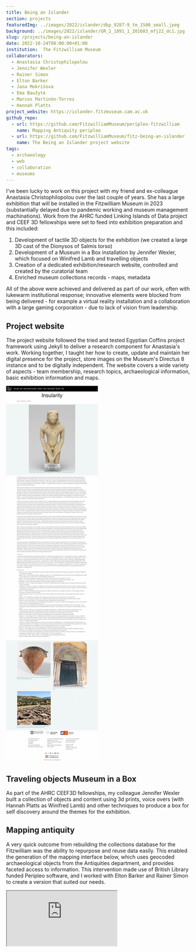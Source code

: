 ```yaml
---
title: Being an Islander
section: projects
featuredImg: ../images/2022/islander/dbp_9287-9_tm_1500_small.jpeg
background: ../images/2022/islander/GR_2_1891_1_201603_mfj22_dc1.jpg
slug: /projects/being-an-islander
date: 2022-10-24T00:00:00+01:00
institution:  The Fitzwilliam Museum
collaborators:
  - Anastasia Christophilopolou
  - Jennifer Wexler
  - Rainer Simon
  - Elton Barker
  - Jana Mokrišova
  - Ema Baužytė
  - Marcos Martinón-Torres
  - Hannah Platts
project_website: https://islander.fitzmuseum.cam.ac.uk
github_repo:
  - url: https://github.com/FitzwilliamMuseum/peripleo-fitzwilliam
    name: Mapping Antiquity peripleo
  - url: https://github.com/FitzwilliamMuseum/fitz-being-an-islander
    name: The Being an Islander project website
tags:
  - archaeology
  - web
  - collaboration
  - museums
---
```

I've been lucky to work on this project with my friend and 
ex-colleague Anastasia Christophilopolou over the last couple of years. She 
has a large exhibition that will be installed in the Fitzwilliam Museum in 2023
(substantially delayed due to pandemic working and museum management machinations). Work from 
the AHRC funded Linking Islands of Data project and CEEF 3D fellowships were set to feed into exhibition preparation and this 
included:

1. Development of tactile 3D objects for the exhibition (we created a large 3D cast of the Dionysos of Salmis torso)
2. Development of a Museum in a Box installation by Jennifer Wexler, which focused on Winifred Lamb and travelling objects
3. Creation of a dedicated exhibition/research website, controlled and created by the curatorial team
4. Enriched museum collections records - maps, metadata

All of the above were achieved and delivered as part of our work, often with lukewarm 
institutional response; innovative elements were blocked from being delivered - for example
a virtual reality installation and a collaboration with a large gaming corporation - due to 
lack of vision from leadership. 

## Project website 

The project website followed the tried and tested Egyptian Coffins project framework using 
Jekyll to deliver a research component for Anastasia's work. Working together, I taught her
how to create, update and maintain her digital presence for the project, store images on 
the Museum's Directus 8 instance and to be digitally independent. The website covers a wide
variety of aspects - team membership, research topics, archaeological information, basic exhibition
information and maps. 

![A screenshot of the project website](../images/2022/islander/islander.jpg)

## Traveling objects Museum in a Box

As part of the AHRC CEEF3D fellowships, my colleague Jennifer Wexler built a collection of objects
and content using 3d prints, voice overs (with Hannah Platts as Winifred Lamb) and other techniques to produce a box for self discovery around the themes 
for the exhibition. 

## Mapping antiquity

A very quick outcome from rebuilding the collections database for the Fitzwilliam was 
the ability to repurpose and reuse data easily. This enabled the generation of the mapping interface
below, which uses geocoded archaeological objects from the Antiquities department, and provides
faceted access to information. This intervention made use of British Library funded Peripleo
software, and I worked with Elton Barker and Rainer Simon to create a version that suited our needs.

<div class="ratio ratio-1x1">
    <iframe src="https://mapping-antiquity.fitzmuseum.cam.ac.uk/#/?/?/?/mode=points" 
        title="Mapping True to Nature" 
        allowfullscreen></iframe>
</div>

